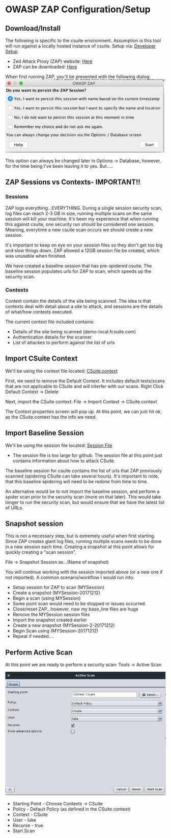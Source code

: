 # OWASP ZAP Configuration/Setup

## Download/Install
The following is specific to the csuite environment.  Assumption is this tool will run against a locally hosted instance of csuite.  Setup via: [Developer Setup](https://github.com/john-divelbiss/csuitetools/tree/master/developer_setup)

  * Zed Attack Proxy (ZAP) website:  [Here](https://www.owasp.org/index.php/OWASP_Zed_Attack_Proxy_Project) 
  * ZAP can be downloaded:  [Here](https://github.com/zaproxy/zaproxy/wiki/Downloads)

When first running ZAP, you'll be presented with the following dialog:
![Session Persist](/screenshots/persist_sessions.png?raw=true "Sessions")

This option can always be changed later in Options -> Database, however, for the time being I've been leaving it to yes.  But.....

## ZAP Sessions vs Contexts- IMPORTANT!!
### Sessions
ZAP logs everything...EVERYTHING.  During a single session security scan, log files can reach 2-3 GB in size, running multiple scans on the same session will kill your machine.   It's been my experience that when running this against csuite, one security run should be considered one session.  Meaning, everytime a new csuite scan occurs we should create a new session. 

It's important to keep on eye on your session files so they don't get too big and slow things down.  ZAP allowed a 12GB session file be created, which was unusable when finished.

We have created a baseline session that has pre-spidered csuite.  The baseline session populates urls for ZAP to scan, which speeds up the security scan. 

### Contexts
Context contain the details of the site being scanned.  The idea is that contexts deal with detail about a site to attack, and sessions are the details of what/how contexts executed.

The current context file included contains:
  * Details of the site being scanned (demo-local.fcsuite.com)
  * Authentication details for the scanner
  * List of attackes to perform against the list of urls

## Import CSuite Context
We'll be using the context file located:  [CSuite.context](contexts/CSuite.context)

First, we need to remove the Default Context.  It includes default tests/scans that are not applicable to CSuite and will interfer with our scans.   Right Click Default Context -> Delete

Next, import the CSuite context:  File -> Import Context -> CSuite.context 

The Context properties screen will pop up.  At this point, we can just hit ok, as the CSuite.context has the info we need.

## Import Baseline Session
We'll be using the session file located:  [Session File](https://drive.google.com/open?id=1r5bj-bxrQjBALXhJpipIM7w-dsFKNg4D)
  * The session file is too large for github.  The session file at this point just contains information about how to attack CSuite.  

The baseline session for csuite contains the list of urls that ZAP previously scanned (spidering CSuite can take several hours).  It's important to note, that this baseline spidering will need to be redone from time to time.  

An alternative would be to not import the baseline session, and perform a spider scan prior to the security scan (more on that later).  This would take longer to run the security scan, but would ensure that we have the latest list of URLs.

## Snapshot session
This is not a necessary step, but is extremely useful when first starting.  Since ZAP creates giant log files, running multiple scans needs to be done in a new session each time.  Creating a snapshot at this point allows for quickly creating a "scan session".  

File -> Snapshot Session as...(Name of snapshot)

You will continue working with the session imported above (or a new one if not imported).  A common scenario/workflow I would run into:
  * Setup session for ZAP to scan (MYSession)
  * Create a snapshot (MYSession-20171212)
  * Begin a scan (using MYSession)
  * Some point scan would need to be stopped or issues occurred.
  * Close/reset ZAP...however, now my base_line files are huge 
  * Remove the MYSession session files
  * Import the snapshot created earlier
  * Create a new snapshot (MYSession-2-20171212)
  * Begin Scan using (MYSession-20171212)
  * Repeat if needed....

## Perform Active Scan
At this point we are ready to perform a security scan:  Tools -> Active Scan

![Active Scan](/screenshots/Active_Scan.png?raw=true "Active scan")

  * Starting Point - Choose Contexts -> CSuite
  * Policy - Default Policy (as defined in the CSuite.context)
  * Context - CSuite
  * User - luke 
  * Recurse - true
  * Start Scan

  
